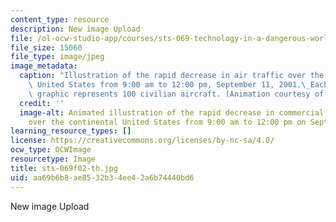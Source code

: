 ```yaml
---
content_type: resource
description: New image Upload
file: /ol-ocw-studio-app/courses/sts-069-technology-in-a-dangerous-world-fall-2002/aa69b6b8ae8532b34ee42a6b74440bd6_sts-069f02-th.jpg
file_size: 15060
file_type: image/jpeg
image_metadata:
  caption: "Illustration of the rapid decrease in air traffic over the continental\
    \ United States from 9:00 am to 12:00 pm, September 11, 2001.\_Each plane in the\
    \ graphic represents 100 civilian aircraft. (Animation courtesy of Daniel Bersak.)"
  credit: ''
  image-alt: Animated illustration of the rapid decrease in commercial air traffic
    over the continental United States from 9:00 am to 12:00 pm on September 11, 2001.
learning_resource_types: []
license: https://creativecommons.org/licenses/by-nc-sa/4.0/
ocw_type: OCWImage
resourcetype: Image
title: sts-069f02-th.jpg
uid: aa69b6b8-ae85-32b3-4ee4-2a6b74440bd6
---
```

New image Upload